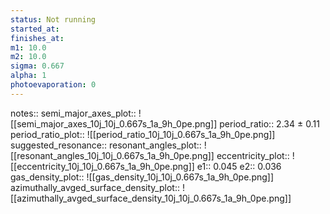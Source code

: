 ```yaml
---
status: Not running
started_at:
finishes_at:
m1: 10.0
m2: 10.0
sigma: 0.667
alpha: 1
photoevaporation: 0
---
```


notes::
semi_major_axes_plot:: ![[semi_major_axes_10j_10j_0.667s_1a_9h_0pe.png]]
period_ratio:: 2.34 ± 0.11
period_ratio_plot:: ![[period_ratio_10j_10j_0.667s_1a_9h_0pe.png]]
suggested_resonance:: 
resonant_angles_plot:: ![[resonant_angles_10j_10j_0.667s_1a_9h_0pe.png]]
eccentricity_plot:: ![[eccentricity_10j_10j_0.667s_1a_9h_0pe.png]]
e1:: 0.045
e2:: 0.036
gas_density_plot:: ![[gas_density_10j_10j_0.667s_1a_9h_0pe.png]]
azimuthally_avged_surface_density_plot:: ![[azimuthally_avged_surface_density_10j_10j_0.667s_1a_9h_0pe.png]]

